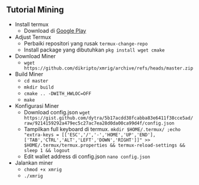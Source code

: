 ## Tutorial Mining

- Install termux
  - Download di [Google Play](https://play.google.com/store/apps/details?id=com.termux&hl=en&gl=US)
- Adjust Termux
  - Perbaiki repositori yang rusak `termux-change-repo`   
  - Install package yang dibutuhkan `pkg install wget cmake`
- Download Miner
  - `wget https://github.com/dikripto/xmrig/archive/refs/heads/master.zip`   
- Build Miner
  - `cd master`
  - `mkdir build`
  - `cmake .. -DWITH_HWLOC=OFF`
  - `make`
- Konfigurasi Miner
  - Download config.json `wget https://gist.github.com/dytra/5b17acdd38fcabba83e6411f38cce5ad/raw/9214159292a479ec5c27ac7ea28d0da00ca99d4f/config.json`
  - Tampilkan full keyboard di termux. `mkdir $HOME/.termux/ ;echo "extra-keys = [['ESC','/','-','HOME','UP','END'],['TAB','CTRL','ALT','LEFT','DOWN','RIGHT']]" >> $HOME/.termux/termux.properties && termux-reload-settings && sleep 1 && logout`
  - Edit wallet address di config.json `nano config.json`
- Jalankan miner
  - `chmod +x xmrig`
  - `./xmrig`   
